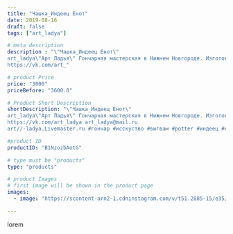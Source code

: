```yaml
---
title: "Чашка_Индеец Енот"
date: 2019-08-16
draft: false
tags: ["art_ladya"]

# meta description
description : "\"Чашка_Индеец Енот\" 
art_ladya\"Арт Ладья\" Гончарная мастерская в Нижнем Новгороде. Изготовление керамики и мастер//-классы по обучению. 
https://vk.com/art_"

# product Price
price: "3000"
priceBefore: "3600.0"

# Product Short Description
shortDescription: "\"Чашка_Индеец Енот\" 
art_ladya\"Арт Ладья\" Гончарная мастерская в Нижнем Новгороде. Изготовление керамики и мастер//-классы по обучению. 
https://vk.com/art_ladya art_ladya@mail.ru 
art//-ladya.Livemaster.ru #гончар #исскуство #вигвам #potter #индеец #керамикаручнаяработа #гончарнаямастерская #керамиканазаказ #handmade #шаман #керамика #гончарнаяпосуда #эксклюзивнаякерамика #dishes #decor #ceramicar #mug #claygoods #tankard #earthenware #ceramic #design #кружка #magic #restaurant #ceramicart #pint #clay #авторскаякерамика #енот"

#product ID
productID: "B1NzozbAotG"

# type must be "products"
type: "products"

# product Images
# first image will be shown in the product page
images:
  - image: "https://scontent-arn2-1.cdninstagram.com/v/t51.2885-15/e35/66908740_2264154337228227_4772081721366795984_n.jpg?tp=1&_nc_ht=scontent-arn2-1.cdninstagram.com&_nc_cat=103&_nc_ohc=rw7y26WNtVgAX9w0E79&ccb=7-4&oh=74df4773d89dff0843c8ad9c0d162264&oe=60862491&_nc_sid=86f79a&ig_cache_key=MjExMTU3MDkwNDY3MTc1MDk4Mg%3D%3D.2-ccb7-4"

---
```

lorem
